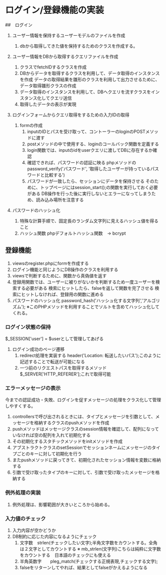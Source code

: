 # ログイン/登録機能の実装

##　ログイン
1. ユーザー情報を保持するユーザーモデルのファイルを作成
   1. dbから取得してきた値を保持するためのクラスを作成する。
2. ユーザー情報をDBから取得するクエリファイルを作成
   1. クラスでfetchIDするクラスを作成
   2. DBからデータを取得するクラスを利用して、データ取得のインスタンスを作成
      データの取得結果を雛形のクラスを利用して出力させるために、データ取得雛形クラスの作成
   3. データ取得のインスタンスを利用して、DBへクエリを流すクラスをインスタンス化してクエリ送信
   4. 取得したデータの表示が実現
3. ログインフォームからクエリ取得をするための入力IDの取得
   1. formの作成
      1. inputのIDとパスを受け取って、コントーラーのloginのPOSTメソッドに渡す
      2. postメソッドの中で使用する、loginのコールバック関数を定義する
      3. login関数では、inputのidをuserクエリに渡してDBに存在するか確認
      4. 確認できれば、パスワードの認証に映る
         phpメソッドのpassword_verify('パスワード', '取得したユーザーが持っているパスワードと比較する')
      5. パスワードが一致したら、セッションにデータを保持させる
         そのために、トップページにはsession_start();の関数を実行しておく必要がある
         DB操作を行った後に実行しないとエラーになってしまうため、読み込み場所を注意する

4. パスワードのハッシュ化
   1. 特殊な計算手順で、固定長のランダム文字列に見えるハッシュ値を得ること
   2. ハッシュ関数
      phpデフォルトハッシュ関数　→ bcrypt

## 登録機能
1. viewsのregister.phpにformを作成する
2. ログイン機能と同じようにDB操作のクラスを利用する
3. viewsで判断するために、関数から真偽値を返す
4. 登録用関数では、ユーザーに被りがないかを判断するため一度ユーザーを検索する必要がある
   検索にヒットしたら、falseを返して関数を完了させる
   検索にヒットしなければ、登録用の関数に進める
5. パスワードのハッシュ化
   password_hash('ハッシュ化する文字列','アルゴリズム');
   ※このPHPメソッドを利用することでソルトを含めてハッシュ化してくれる。

### ログイン状態の保持

$_SESSION['user'] = $userとして管理してあげる

1. ログイン成功のページ遷移
   1. redirect処理を実装する
      header('Location: 転送したいパス');このように記述することで転送が可能になる
   2. 一つ前のリクエストパスを取得するメソッド
      $_SERVER['HTTP_REFERER'];これで取得可能


### エラーメッセージの表示
今までの認証成功・失敗、ログインを促すメッセージの処理をクラス化して管理しやすくする。
1. controllersで呼び出されるときには、タイプとメッセージを引数として、メッセージを格納するクラスのpushメソッドを作成
2. pushメソッドはメッセージクラスのsession情報を確認して、配列になっていなければ空の配列を入れて初期化する
3. その初期化するスタチックメソッドをinitメソッドを作成
4. アブストラクトクラスのsetSessionでセッションネームにメッセージのタイプごとのキーに対して初期化を行う
5. またpushメソッドに戻ってきて、初期化されたセッション情報を変数に格納する
6. 引数で受け取ったタイプのキーに対して、引数で受け取ったメッセージを格納する


### 例外処理の実装
1. 例外処理は、影響範囲が大きいところから始める。


### 入力値のチェック

1. 入力内容が空かどうか
2. DB制約に応じた内容になるようにチェック
   1. 文字数　strlen(チェックしたい文字);半角文字数をカウントする。全角は２文字としてカウントする
      ※ mb_strlen(文字列)こちらは純粋に文字数をカウントする　日本語のチェックにも使える
   2. 半角英数字　　pleg_match(チェックする正規表現,チェックする文字);
   3. falseをリターンしてやれば、結果としてfalseがかえるようになる